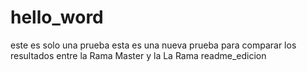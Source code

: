# hello_word
este es solo una prueba
esta es una nueva prueba para comparar los resultados entre la Rama Master y la La Rama readme_edicion

